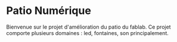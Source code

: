 # Patio Numérique

Bienvenue sur le projet d'amélioration du patio du fablab. Ce projet comporte plusieurs domaines : led, fontaines, son principalement.


